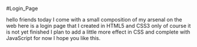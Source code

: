 #Login_Page

hello friends today I come with a small composition of my arsenal on the web here is a login page that I created in HTML5 and CSS3 only of course it is not yet finished I plan to add a little more effect in CSS and complete with JavaScript for now I hope you like this.